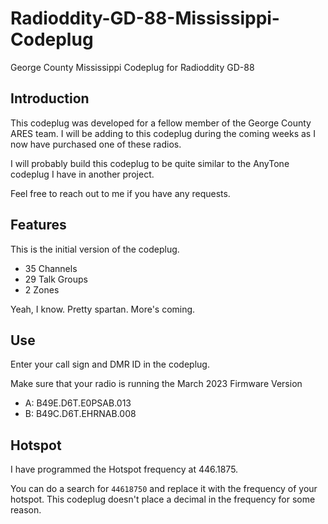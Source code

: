 # Radioddity-GD-88-Mississippi-Codeplug
 George County Mississippi Codeplug for Radioddity GD-88

## Introduction
This codeplug was developed for a fellow member of the George County ARES team. I will be adding to this codeplug during the coming weeks as I now have purchased one of these radios.

I will probably build this codeplug to be quite similar to the AnyTone codeplug I have in another project.

Feel free to reach out to me if you have any requests.

## Features
This is the initial version of the codeplug.
 - 35 Channels
 - 29 Talk Groups
 - 2 Zones
 
 Yeah, I know. Pretty spartan. More's coming.
 
## Use
Enter your call sign and DMR ID in the codeplug.

Make sure that your radio is running the March 2023 Firmware Version
- A: B49E.D6T.E0PSAB.013
- B: B49C.D6T.EHRNAB.008

## Hotspot
I have programmed the Hotspot frequency at 446.1875.

You can do a search for `44618750` and replace it with the frequency of your hotspot. This codeplug doesn't place a decimal in the frequency for some reason.

